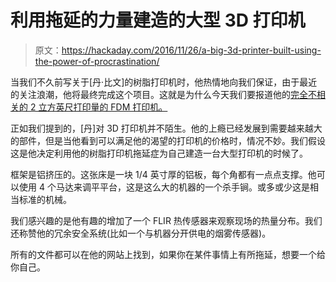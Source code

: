 # 利用拖延的力量建造的大型 3D 打印机

> 原文：<https://hackaday.com/2016/11/26/a-big-3d-printer-built-using-the-power-of-procrastination/>

当我们不久前写关于[丹·比文]的树脂打印机时，他热情地向我们保证，由于最近的关注浪潮，他将最终完成这个项目。这就是为什么今天我们要报道他的[完全不相关的 2 立方英尺打印量的 FDM 打印机。](https://3dprintzothar.blogspot.com/2016/11/big-fn-3d-printer.html)

正如我们提到的，[丹]对 3D 打印机并不陌生。他的上瘾已经发展到需要越来越大的部件，但是当他看到可以满足他的渴望的打印机的价格时，情况不妙。我们假设这是他决定利用他的树脂打印机拖延症为自己建造一台大型打印机的时候了。

框架是铝挤压的。这张床是一块 1/4 英寸厚的铝板，每个角都有一点点支撑。他可以使用 4 个马达来调平平台，这是这么大的机器的一个杀手锏。或多或少这是相当标准的机械。

我们感兴趣的是他有趣的增加了一个 FLIR 热传感器来观察现场的热量分布。我们还称赞他的冗余安全系统(比如一个与机器分开供电的烟雾传感器)。

所有的文件都可以在他的网站上找到，如果你在某件事情上有所拖延，想要一个给你自己。